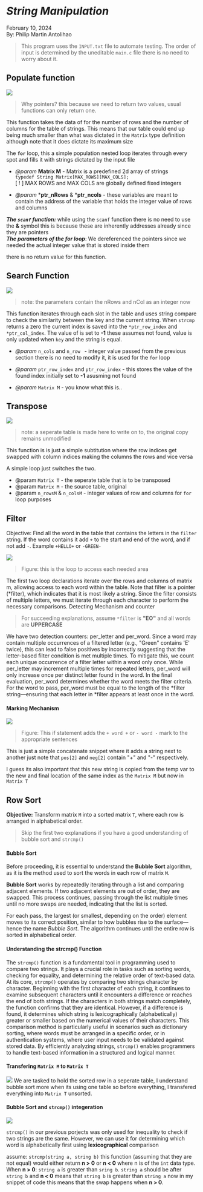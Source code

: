 # _String Manipulation_  
February 10, 2024	
By: Philip Martin Antolihao
> This program uses the `INPUT.txt` file to automate testing. The order of input is determined by the uneditable `main.c` file there is no need to worry about it. 

## Populate function
![](WriteupPics/Populate.png)
> Why pointers? this because we need to return two values, usual functions can only return one.  

This function takes the data of for the number of rows and the number of columns for the table of strings. This means that our table could end up being much smaller than what was dictated in the `Matrix` type definition although note that it does dictate its maximum size
 
 The **`for`** loop, this a simple population nested loop iterates through every spot and fills it with strings dictated by the input file    

* _@param_ **Matrix M** - Matrix is a predefined 2d array of strings  
`typedef String Matrix[MAX_ROWS][MAX_COLS];`  
[ ! ] MAX ROWS and MAX COLS are globally defined fixed integers  

* _@param_ ***ptr_nRows** & ***ptr_ncols** - these variables are meant to contain the address of the variable that holds the integer value of rows and columns

_**The `scanf` function:**_ while using the `scanf` function there is no need to use the **&** symbol this is because these are inherently addresses already since they are pointers  
_**The parameters of the for loop**_: We dereferenced the pointers since we needed the actual integer value that is stored inside them

there is no return value for this function.

## Search Function
![](WriteupPics/Search.png)

> note: the parameters contain the nRows and nCol as an integer now

This function iterates through each slot in the table and uses string compare to check the similarity between the key and the current string. When `strcmp` returns a zero the current index is saved into the `*ptr_row_index` and `*ptr_col_index`. The value of is set to **-1** these assumes not found, value is only updated when `key` and the string is equal.

* _@param_ `n_cols` and `n_row ` - integer value passed from the previous section there is no need to modify it, it is used for the `for` loop

* _@param_ `ptr_row_index` and `ptr_row_index` - this stores the value of the found index initially set to **-1** asusming not found

* _@param_ `Matrix M` - you know what this is..


## Transpose
![](WriteupPics/Transpose.png)
> note: a seperate table is made here to write on to, the original copy remains unmodified 

This function is is just a simple subtitution where the row indices get swapped with column indices making the columns the rows and vice versa 

A simple loop just switches the two.

* @param `Matrix T` - the seperate table that is to be transposed
* @param `Matrix M` - the source table, original
* @param `n_rowsM` & `n_colsM` - integer values of row and columns for `for` loop purposes

## Filter
Objective: Find all the word in the table that contains the letters in the `filter` string. If the word contains it add `+` to the start and end of the word, and if not add `-`. Example `+HELLO+` or `-GREEN-`

![](WriteupPics/FilterLoop.png)
> Figure: this is the loop to access each needed area

The first two loop declarations iterate over the rows and columns of matrix m, allowing access to each word within the table.
Note that filter is a pointer (*filter), which indicates that it is most likely a string. Since the filter consists of multiple letters, we must iterate through each character to perform the necessary comparisons. Detecting  Mechanism and counter

> For succeeding explanations, assume `*filter` is **"EO"** and all words are **UPPERCASE**

We have two detection counters: per_letter and per_word. Since a word may contain multiple occurrences of a filtered letter (e.g., "Green" contains 'E' twice), this can lead to false positives by incorrectly suggesting that the letter-based filter condition is met multiple times.
To mitigate this, we count each unique occurrence of a filter letter within a word only once. While per_letter may increment multiple times for repeated letters, per_word will only increase once per distinct letter found in the word.
In the final evaluation, per_word determines whether the word meets the filter criteria. For the word to pass, per_word must be equal to the length of the *filter string—ensuring that each letter in *filter appears at least once in the word.

#### Marking Mechanism
![](WriteupPics/FilterMark.png)
> Figure: This if statement adds the `+ word +` or `- word -` mark to the appropriate sentences 

This is just a simple concatenate snippet where it adds a string next to another just note that `pos[2]` and `neg[2]` contain "+" and
 "-" respectively. 
 
 I guess its also important that this new string is copied from the temp var to the new and final location of the same index as the `Matrix M` but now in `Matrix T`
 
## Row Sort 
**Objective:** Transform matrix `M` into a sorted matrix `T`, where each row is arranged in alphabetical order.
> Skip the first two explanations if you have a good understanding of bubble sort and `strcmp()`

#### Bubble Sort

Before proceeding, it is essential to understand the **Bubble Sort** algorithm, as it is the method used to sort the words in each row of matrix `M`.  

**Bubble Sort** works by repeatedly iterating through a list and comparing adjacent elements. If two adjacent elements are out of order, they are swapped. This process continues, passing through the list multiple times until no more swaps are needed, indicating that the list is sorted.  

For each pass, the largest (or smallest, depending on the order) element moves to its correct position, similar to how bubbles rise to the surface—hence the name *Bubble Sort*. The algorithm continues until the entire row is sorted in alphabetical order.

#### Understanding the strcmp() Function
The `strcmp()` function is a fundamental tool in programming used to compare two strings. It plays a crucial role in tasks such as sorting words, checking for equality, and determining the relative order of text-based data.
At its core, `strcmp()` operates by comparing two strings character by character. Beginning with the first character of each string, it continues to examine subsequent characters until it encounters a difference or reaches the end of both strings. If the characters in both strings match completely, the function confirms that they are identical. However, if a difference is found, it determines which string is lexicographically (alphabetically) greater or smaller based on the numerical values of their characters.
This comparison method is particularly useful in scenarios such as dictionary sorting, where words must be arranged in a specific order, or in authentication systems, where user input needs to be validated against stored data. By efficiently analyzing strings, `strcmp()` enables programmers to handle text-based information in a structured and logical manner.


#### Transfering `Matrix M` to `Matrix T`
![](WriteupPics/RowSortTransfer.png)
We are tasked to hold the sorted row in a seperate table, I understand bubble sort more when its using one table so before everything, I transfered everything into `Matrix T` unsorted.


#### Bubble Sort and `strcmp()` integeration 
![](WriteupPics/RowSortBubble.png)

`strcmp()` in our previous porjects was only used for inequality to check if two strings are the same. However, we can use it for determining which word is alphabetically first using **lexicographical** comparison

assume: `strcmp(string a, string b)` this function (assuming that they are not equal) would either return **n > 0** or **n < 0** where n is of the `int` data type. When **n > 0**: `string a` is greater than `sring b`. `string a` should be after `string b` and **n < 0** means that `string b` is greater than `string a` now in my snippet of code this means that the swap happens when **n > 0**. 

